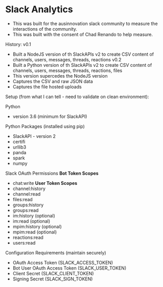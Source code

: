 # Slack Analytics

* This was built for the ausinnovation slack community to measure the interactions of the community.
* This was built with the consent of Chad Renando to help measure.

History:
v0.1
* Built a NodeJS version of th SlackAPIs v2 to create CSV content of channels, users, messages, threads, reactions 
v0.2
* Built a Python version of th SlackAPIs v2 to create CSV content of channels, users, messages, threads, reactions, files
* This version supercedes the NodeJS version
* Captures the CSV and raw JSON data
* Captures the file hosted uploads

Setup (from what I can tell - need to validate on clean environment):

Python
* version 3.6 (minimum for SlackAPI)

Python Packages (installed using pip)
* SlackAPI - version 2
* certifi
* urllib3
* panda
* spark
* numpy 

Slack OAuth Permissions
__Bot Token Scopes__
* chat:write
__User Token Scopes__
* channel:history
* channel:read
* files:read
* groups:history
* groups:read
* im:history (optional)
* im:read (optional)
* mpim:history (optional)
* mpim:read (optional)
* reactions:read
* users:read

Configuration Requirements (maintain securely)
* OAuth Access Token (SLACK_ACCESS_TOKEN)
* Bot User OAuth Access Token (SLACK_USER_TOKEN)
* Client Secret (SLACK_CLIENT_TOKEN)
* Signing Secret (SLACK_SIGN_TOKEN)
